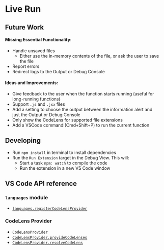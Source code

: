 # Live Run

## Future Work

#### Missing Essential Functionality:

-   Handle unsaved files
    -   Either use the in-memory contents of the file, or ask the user to save the file
-   Report errors
-   Redirect logs to the Output or Debug Console

#### Ideas and Improvements:

-   Give feedback to the user when the function starts running (useful for long-running functions)
-   Support `.js` and `.jsx` files
-   Add a setting to choose the output between the information alert and just the Output or Debug Console
-   Only show the CodeLens for supported file extensions
-   Add a VSCode command (Cmd+Shift+P) to run the current function

## Developing

-   Run `npm install` in terminal to install dependencies
-   Run the `Run Extension` target in the Debug View. This will:
    -   Start a task `npm: watch` to compile the code
    -   Run the extension in a new VS Code window

## VS Code API reference

### `languages` module

-   [`languages.registerCodeLensProvider`](https://code.visualstudio.com/api/references/vscode-api#languages.registerCodeLensProvider)

### CodeLens Provider

-   [`CodeLensProvider`](https://code.visualstudio.com/api/references/vscode-api#CodeLensProvider)
-   [`CodeLensProvider.provideCodeLenses`](https://code.visualstudio.com/api/references/vscode-api#CodeLensProvider.provideCodeLenses)
-   [`CodeLensProvider.resolveCodeLens`](https://code.visualstudio.com/api/references/vscode-api#CodeLensProvider.resolveCodeLens)
